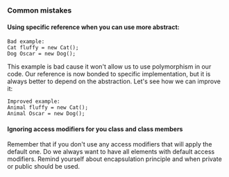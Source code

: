 ### Common mistakes

#### Using specific reference when you can use more abstract: 
```
Bad example:
Cat fluffy = new Cat();
Dog Oscar = new Dog();
```
This example is bad cause it won't allow us to use polymorphism in our code.
Our reference is now bonded to specific implementation, but it is always better to depend on the abstraction.
Let's see how we can improve it:
```
Improved example:
Animal fluffy = new Cat();
Animal Oscar = new Dog();
```  
#### Ignoring access modifiers for you class and class members
Remember that if you don't use any access modifiers that will apply the default one. Do we always want
to have all elements with default access modifiers. Remind yourself about encapsulation principle and 
when private or public should be used.